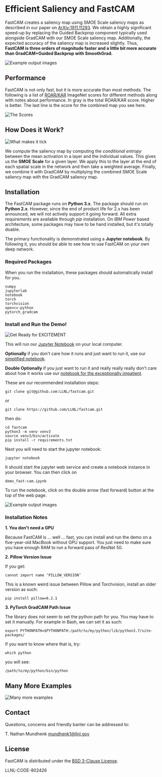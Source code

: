 # Efficient Saliency and FastCAM 

FastCAM creates a saliency map using SMOE Scale saliency maps as described in our paper on 
[ArXiv:1911.11293](https://arxiv.org/abs/1911.11293). We obtain a highly significant speed-up by replacing
the Guided Backprop component typically used alongside GradCAM with our SMOE Scale saliency map.
Additionally, the expected accuracy of the saliency map is increased slightly. Thus, **FastCAM is three orders of magnitude faster and a little bit more accurate than GradCAM+Guided Backprop with SmoothGrad.** 

![Example output images](https://raw.githubusercontent.com/LLNL/fastcam/master/mdimg/fast-cam.ILSVRC2012_val_00049934.jpg)

## Performance

FastCAM is not only fast, but it is more accurate than most methods. The following is a list of [ROAR/KAR](https://arxiv.org/abs/1806.10758) ImageNet scores for different methods along with notes about performance. In gray is the total ROAR/KAR score. Higher is better. The last line is the score for the combined map you see here. 

![The Scores](https://raw.githubusercontent.com/LLNL/fastcam/master/mdimg/roar_kar.png)     

## How Does it Work?

![What makes it tick](https://raw.githubusercontent.com/LLNL/fastcam/master/mdimg/ResNet_w_Salmaps_2.jpg)   

We compute the saliency map by computing the *conditional entropy* between the mean activation in a layer and the individual values. This gives us the **SMOE Scale** for a given layer. We apply this to the layer at the end of each spatial scale in the network and then take a weighted average. Finally, we combine it with GradCAM by multiplying the combined SMOE Scale saliency map with the GradCAM saliency map. 

                 
## Installation

The FastCAM package runs on **Python 3.x**. The package should run on **Python 2.x**. However, since 
the end of product life for 2.x has been announced, we will not actively support it going forward. 
All extra requirements are available through *pip* installation. On *IBM Power* based architecture, 
some packages may have to be hand installed, but it's totally doable. 

The primary functionality is demonstrated using a **Jupyter notebook**. By following it, you should be
able to see how to use FastCAM on your own deep network. 

### Required Packages

When you run the installation, these packages should automatically install for you. 

	numpy
	jupyterlab
	notebook
	torch
	torchvision
	opencv-python
	pytorch_gradcam

### Install and Run the Demo!

![Get Ready for EXCITEMENT](https://steemitimages.com/p/DVAkPJXe6RxaMiozqQxRKBpPCPSqM5k9eEaBqfuGYnq1rZoVgJfgBwH61WPbdCwxa7N5TvBS59Jxtv?format=match&mode=fit&width=640)

This will run our [Jupyter Notebook](https://github.com/LLNL/fastcam/blob/master/demo_fast-cam.ipynb) on your local computer.

**Optionally** if you don't care how it runs and just want to run it, use our [simplified notebook](https://github.com/LLNL/fastcam/blob/master/demo_simple_fast-cam.ipynb).

**Double Optionally** if you just want to run it and really really really don't care about how it works use our [notebook for the exceptionally impatient](https://github.com/LLNL/fastcam/blob/master/demo_very-simple_fast-cam.ipynb).

These are our recommended installation steps:

	git clone git@github.com:LLNL/fastcam.git 
	
or 

	git clone https://github.com/LLNL/fastcam.git

then do:
	
	cd fastcam 
	python3 -m venv venv3 
	source venv3/bin/activate
	pip install -r requirements.txt

Next you will need to start the jupyter notebook:

	jupyter notebook
	
It should start the jupyter web service and create a notebook instance in your browser. You can then click on

	demo_fast-cam.ipynb
	
To run the notebook, click on the double arrow (fast forward) button at the top of the web page. 

![Example output images](https://raw.githubusercontent.com/LLNL/fastcam/master/mdimg/option.jpg)

### Installation Notes

**1. You don't need a GPU**

Because FastCAM is ... well ... fast, you can install and run the demo on a five-year-old MacBook without GPU support. You just need to make sure you have enough RAM to run a forward pass of ResNet 50.  

**2. Pillow Version Issue**

If you get:

	cannot import name ‘PILLOW_VERSION’
	
This is a known weird issue between Pillow and Torchvision, install an older version as such:

	pip install pillow=6.2.1
	
**3. PyTorch GradCAM Path Issue**

The library does not seem to set the python path for you. You may have to set it manually. For example in Bash,
we can set it as such:

	export PYTHONPATH=$PYTHONPATH:/path/to/my/python/lib/python3.7/site-packages/
	
If you want to know where that is, try:

	which python
	
you will see:

	/path/to/my/python/bin/python

## Many More Examples

![Many more examples](https://raw.githubusercontent.com/LLNL/fastcam/master/mdimg/many_fastcam_examples.jpg)   
	
## Contact

Questions, concerns and friendly banter can be addressed to: 

T. Nathan Mundhenk [mundhenk1@llnl.gov](mundhenk1@llnl.gov)

## License

FastCAM is distributed under the [BSD 3-Clause License](https://github.com/LLNL/fastcam/blob/master/LICENSE).

LLNL-CODE-802426



